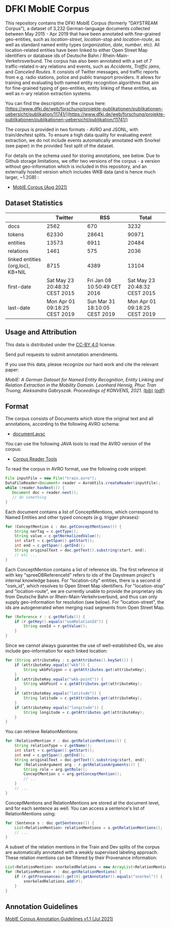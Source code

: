 # DFKI MobIE Corpus

This repository contains the DFKI MobIE Corpus (formerly "DAYSTREAM Corpus"), a dataset of 3,232 German-language documents collected between May 2015 - Apr 2019 that have been annotated with fine-grained geo-entities, such as _location-street_, _location-stop_ and _location-route_, as well as standard named entity types (_organization_, _date_, _number_, etc). All location-related entities have been linked to either Open Street Map identifiers or database ids of Deutsche Bahn / Rhein-Main-Verkehrsverbund. The corpus has also been annotated with a set of 7 traffic-related n-ary relations and events, such as _Accidents_, _Traffic jams_, and _Canceled Routes_. It consists of Twitter messages, and traffic reports from e.g. radio stations, police and public transport providers. It allows for training and evaluating both named entity recognition algorithms that aim for fine-grained typing of geo-entities, entity linking of these entities, as well as n-ary relation extraction systems.

You can find the description of the corpus here: [https://www.dfki.de/web/forschung/projekte-publikationen/publikationen-uebersicht/publikation/11741/](https://www.dfki.de/web/forschung/projekte-publikationen/publikationen-uebersicht/publikation/11741/)

The corpus is provided in two formats - AVRO and JSONL, with train/dev/test splits.  To ensure a high data quality for evaluating event extraction, we do not include events automatically annotated with Snorkel (see paper) in the provided Test split of the dataset. 

For details on the schema used for storing annotations, see below. Due to Github storage limitations, we offer two versions of the corpus - a version without geo-information which is included in this repository, and an externally hosted version which includes WKB data (and is hence much larger, ~1.2GB) :

 * [MobIE Corpus (Aug 2021)](v1_20210811/)

## Dataset Statistics

|  | Twitter | RSS | Total |
| ---- | ---- | ---- | ---- |
| docs | 2562 | 670 | 3232 |
| tokens | 62330 | 28641 | 90971 |
| entities | 13573 | 6911 | 20484 |
| relations | 1461 | 575 | 2036 |
| linked entities (org,loc), KB+NIL | 8715 | 4389 | 13104 |
| first-date |	Sat May 23 20:48:32 CEST 2015 |	Fri Jan 08 10:50:49 CET 2016 |	Sat May 23 20:48:32 CEST 2015 |
| last-date |Mon Apr 01 09:18:25 CEST 2019 |	Sun Mar 31 18:10:05 CEST 2019 |	Mon Apr 01 09:18:25 CEST 2019 |

## Usage and Attribution

This data is distributed under the [CC-BY 4.0](https://creativecommons.org/licenses/by/4.0/) license.

Send pull requests to submit annotation amendments.

If you use this data, please recognize our hard work and cite the relevant paper:

_MobIE: A German Dataset for Named Entity Recognition, Entity Linking and Relation Extraction in the Mobility Domain. Leonhard Hennig, Phuc Tran Truong, Aleksandra Gabryszak. Proceedings of KONVENS, 2021._ [(bib)](Konvens_2021_MobIE_Corpus.bib) [(pdf)](Konvens_2021_MobIE_Corpus.pdf)

## Format

The corpus consists of Documents which store the original text and all annotations, according to the following AVRO schema:

 * [document.avsc](document.avsc)

You can use the following JAVA tools to read the AVRO version of the corpus:

 * [Corpus Reader Tools](sdw-tools-1.0-SNAPSHOT.jar)

To read the corpus in AVRO format, use the following code snippet:

   ```java
   File inputFile = new File("train.avro");
   DataFileReader<Document> reader = AvroUtils.createReader(inputFile);
   while (reader.hasNext()) {
      Document doc = reader.next();
      // do something
   }

   ```

Each document contains a list of ConceptMentions, which correspond to Named Entities and other typed concepts (e.g. trigger phrases):

   ```java
   for (ConceptMention c : doc.getConceptMentions()) {
       String nerTag = c.getType();
       String value = c.getNormalizedValue();
       int start = c.getSpan().getStart();
       int end = c.getSpan().getEnd();
       String originalText = doc.getText().substring(start, end);
       // etc ...
   }
   ```

Each ConceptMention contains a list of reference ids. The first reference id with key "spreeDBReferenceId" refers to ids of the Daystream project's internal knowledge bases. For "location-city" entities, there is a second id "osm_id", which resolves to Open Street Map identifiers. For "location-stop" and "location-route", we are currently unable to provide the proprietary ids from Deutsche Bahn or Rhein-Main-Verkehrsverbund, and thus can only supply geo-information for resolution (see below). For "location-street", the ids are autogenerated when merging road segments from Open Street Map.

   ```java
   for (Reference r : c.getRefids()) {
       if (r.getKey().equals("osmRelationId")) {
           String osmId = r.getValue();
       }
   }
   ```

Since we cannot always guarantee the use of well-established IDs, we also include geo-information for each linked location:

   ```java
   for (String attributeKey : c.getAttributes().keySet()) {
       if (attributeKey.equals("wkb")) {
           String wkbPolygon = c.getAttributes.get(attributeKey);
       }
       if (attributeKey.equals("wkb-point")) {
           String wkbPoint = c.getAttributes.get(attributeKey);
       }
       if (attributeKey.equals("latitude")) {
           String latitude = c.getAttributes.get(attributeKey);
       }
       if (attributeKey.equals("longitude")) {
           String longitude = c.getAttributes.get(attributeKey);
       }
   }
   ```


You can retrieve RelationMentions:

   ```java
   for (RelationMention r : doc.getRelationMentions()) {
       String relationType = c.getName();
       int start = c.getSpan().getStart();
       int end = c.getSpan().getEnd();
       String originalText = doc.getText().substring(start, end);
       for (RelationArgument arg : r.getRelationArguments()) {
           String role = arg.getRole();
           ConceptMention c = arg.getConceptMention();
           // ...
       }
       // ...
   }
   ```

ConceptMentions and RelationMentions are stored at the document level, and for each sentence as well. You can access a sentence's list of RelationMentions using:

   ```java
   for (Sentence s : doc.getSentences()) {
       List<RelationMention> relationMentions = s.getRelationMentions();
       // ...
   }
   ```

A subset of the relation mentions in the Train and Dev splits of the corpus are automatically annotated with a weakly supervised labeling approach. These relation mentions can be filtered by their Provenance information:

```java
List<RelationMention> snorkeledRelations = new ArrayList<RelationMention>();
for (RelationMention r : doc.getRelationMentions) {
    if (r.getProvenances().get(0).getAnnotator().equals("snorkel")) {
        snorkeledRelations.add(r);
    }
}
```



## Annotation Guidelines

[MobIE Corpus Annotation Guidelines v1.1 (Jul 2021)](MobIE_Corpus_Annotation_Guidelines_Jul_2021_v1.1.pdf)
